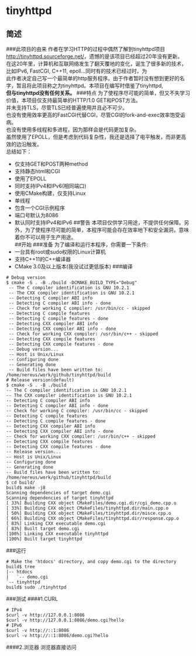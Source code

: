 # tinyhttpd
## 简述
###此项目的由来
作者在学习HTTP的过程中偶然了解到tinyhttpd项目<http://tinyhttpd.sourceforge.net/>，遗憾的是该项目已经超过20年没有更新。  
在这20年里，计算机和互联网络发生了翻天覆地的变化，诞生了很多新的技术，比如IPv6, FastCGI, C++11, epoll...同时有的技术已经过时，为  
此作者决定自己写一个最简单的http服务程序。由于作者暂时没有想到更好的名字，暂且将此项目称之为tinyhttpd。本项目在编写时借鉴了tinyhttpd,  
**但与tinyhttpd没有任何关系。**
###特点
为了使程序尽可能的简单，但又不失学习价值，本项目仅支持最简单的HTTP/1.0 GET和POST方法。  
并未支持TLS，尽管TLS已经普遍使用并且必不可少。  
也没有使用效率更高的FastCGI代替CGI，尽管CGI的fork-and-exec效率饱受诟病。  
也没有使用多线程和多进程，因为那样会是代码更加复杂。  
虽然使用了EPOLL，但是考虑到代码复杂性，我还是选择了电平触发，而非更高效的边沿触发。  
总结如下：  
- 仅支持GET和POST两种method
- 支持静态html和CGI
- 使用了EPOLL
- 同时支持IPv4和IPv6(相同端口)
- 使用CMake构建，仅支持Linux
- 单线程
- 包含一个CGI示例程序
- 端口号默认为8086
- 默认同时支持IPv4和IPv6
##警告
本项目仅供学习用途，不提供任何保障。另外，为了使程序尽可能的简单，本程序可能会存在效率地下和安全漏洞，意味着你不可以用于生产用途。  
##开始
###准备
为了编译和运行本程序，你需要一下条件:  
- 一台具有root或sudo权限的Linux计算机
- 支持C++11的C++编译器
- CMake 3.0及以上版本(我没试过更低版本)
###编译
```shell script
# Debug version
$ cmake -S . -B ./build -DCMAKE_BUILD_TYPE="Debug"
 -- The C compiler identification is GNU 10.2.1
 -- The CXX compiler identification is GNU 10.2.1
 -- Detecting C compiler ABI info
 -- Detecting C compiler ABI info - done
 -- Check for working C compiler: /usr/bin/cc - skipped
 -- Detecting C compile features
 -- Detecting C compile features - done
 -- Detecting CXX compiler ABI info
 -- Detecting CXX compiler ABI info - done
 -- Check for working CXX compiler: /usr/bin/c++ - skipped
 -- Detecting CXX compile features
 -- Detecting CXX compile features - done
 -- Debug version...
 -- Host is Unix/Linux
 -- Configuring done
 -- Generating done
 -- Build files have been written to: /home/nereus/work/github/tinyhttpd/build
# Release version(default)
$ cmake -S . -B ./build
-- The C compiler identification is GNU 10.2.1
-- The CXX compiler identification is GNU 10.2.1
-- Detecting C compiler ABI info
-- Detecting C compiler ABI info - done
-- Check for working C compiler: /usr/bin/cc - skipped
-- Detecting C compile features
-- Detecting C compile features - done
-- Detecting CXX compiler ABI info
-- Detecting CXX compiler ABI info - done
-- Check for working CXX compiler: /usr/bin/c++ - skipped
-- Detecting CXX compile features
-- Detecting CXX compile features - done
-- Release version...
-- Host is Unix/Linux
-- Configuring done
-- Generating done
-- Build files have been written to: /home/nereus/work/github/tinyhttpd/build
$ cd build/
build$ make -j8
Scanning dependencies of target demo.cgi
Scanning dependencies of target tinyhttpd
[ 33%] Building CXX object CMakeFiles/demo.cgi.dir/cgi_demo.cpp.o
[ 33%] Building CXX object CMakeFiles/tinyhttpd.dir/main.cpp.o
[ 50%] Building CXX object CMakeFiles/tinyhttpd.dir/misce.cpp.o
[ 66%] Building CXX object CMakeFiles/tinyhttpd.dir/response.cpp.o
[ 83%] Linking CXX executable demo.cgi
[ 83%] Built target demo.cgi
[100%] Linking CXX executable tinyhttpd
[100%] Built target tinyhttpd
```
###运行
```shell script
# Make the 'htdocs' directory, and copy demo.cgi to the directory
build$ tree
|-- htdocs
|   `-- demo.cgi
`-- tinyhttpd
build$ sudo ./tinyhttpd
```
###测试
####1.CURL
```shell script
# IPv4
$curl -v http://127.0.0.1:8086
$curl -v http://127.0.0.1:8086/demo.cgi?hello
# IPv6
$curl -v http://::1:8086
$curl -v http://::1:8086/demo.cgi?hello
```
####2.浏览器
浏览器直接访问
